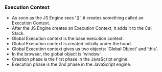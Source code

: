 ### Execution Context
  - As soon as the JS Engine sees '()', it creates something called an Execution Context.
  - After the JS Engine creates an Execution Context, it adds it to the Call Stack.
  - Global Execution context is the base execution context.
  - Global Execution context is created initially under the hood.
  - Global Execution context gives us two objects: 'Global Object' and 'this'.
  - In the browser, the global object is 'window'.
  - Creation phase is the first phase in the JavaScript engine.
  - Execution phase is the 2nd phase in the JavaScript engine.
  
